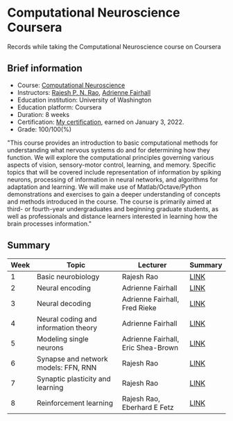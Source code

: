 # Computational Neuroscience Coursera

Records while taking the Computational Neuroscience course on Coursera

## Brief information

- Course: [Computational Neuroscience](https://www.coursera.org/learn/computational-neuroscience)
- Instructors: [Rajesh P. N. Rao](https://www.rajeshpnrao.com/), [Adrienne Fairhall](https://fairhalllab.com/)
- Education institution: University of Washington
- Education platform: Coursera
- Duration: 8 weeks
- Certification: [My certification](https://www.coursera.org/account/accomplishments/verify/LU8KYEA97HZL), earned on January 3, 2022.
- Grade: 100/100(%)

"This course provides an introduction to basic computational methods for understanding what nervous systems do and for determining how they function. We will explore the computational principles governing various aspects of vision, sensory-motor control, learning, and memory. Specific topics that will be covered include representation of information by spiking neurons, processing of information in neural networks, and algorithms for adaptation and learning. We will make use of Matlab/Octave/Python demonstrations and exercises to gain a deeper understanding of concepts and methods introduced in the course. The course is primarily aimed at third- or fourth-year undergraduates and beginning graduate students, as well as professionals and distance learners interested in learning how the brain processes information."


## Summary

|Week|Topic                               |Lecturer                          |Summary                  |
|----|------------------------------------|----------------------------------|-------------------------|
|1   |Basic neurobiology                  |Rajesh Rao                        |[LINK](summary/week_1.md)|
|2   |Neural encoding                     |Adrienne Fairhall                 |[LINK](summary/week_2.md)|
|3   |Neural decoding                     |Adrienne Fairhall, Fred Rieke     |[LINK](summary/week_3.md)|
|4   |Neural coding and information theory|Adrienne Fairhall                 |[LINK](summary/week_4.md)|
|5   |Modeling single neurons             |Adrienne Fairhall, Eric Shea-Brown|[LINK](summary/week_5.md)|
|6   |Synapse and network models: FFN, RNN|Rajesh Rao                        |[LINK](summary/week_6.md)|
|7   |Synaptic plasticity and learning    |Rajesh Rao                        |[LINK](summary/week_7.md)|
|8   |Reinforcement learning              |Rajesh Rao, Eberhard E Fetz       |[LINK](summary/week_8.md)|
